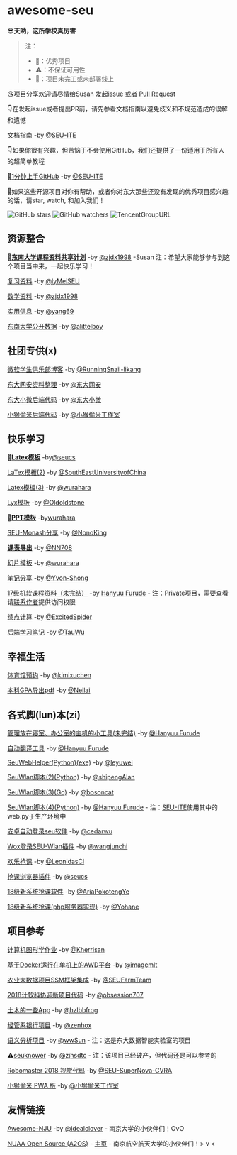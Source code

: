 # awesome-seu

😎**天呐，这所学校真厉害**

> 注：
> - 🥇：优秀项目
> - ⚠️：不保证可用性
> - 🚧：项目未完工或未部署线上

😘项目分享欢迎请尽情给Susan [发起issue](https://github.com/SEU-ITE/awesome-seu/issues/new/choose) 或者 [Pull Request](https://github.com/SEU-ITE/awesome-seu/compare) 

👇在发起issue或者提出PR前，请先参看文档指南以避免歧义和不规范造成的误解和遗憾

[文档指南](https://docs.seu.services/#/intro/SEUITEDocManual) -by [@SEU-ITE](https://github.com/SEU-ITE)

👇如果你很有兴趣，但苦恼于不会使用GitHub，我们还提供了一份适用于所有人的超简单教程

🚧[1分钟上手GitHub](https://docs.seu.services/#/OneMinute/OneMinuteToGitHub) -by [@SEU-ITE](https://github.com/SEU-ITE)

👏如果这些开源项目对你有帮助，或者你对东大那些还没有发现的优秀项目感兴趣的话，请star, watch, 和加入我们！

![GitHub stars](https://img.shields.io/github/stars/seu-ite/awesome-seu.svg?style=popout)
![GitHub watchers](https://img.shields.io/github/watchers/SEU-ITE/awesome-seu.svg?style=popout)
![TencentGroupURL](https://img.shields.io/badge/QQ群-974796440-blue.svg?url="tencent://groupwpa/?subcmd=all&param=shang.qq.com/wpa/qunwpa?idkey=7e8139a422245fc8c4a3c8a76b01c3fe85f3ebf19deba8b7ae7e8d7911ead26d"?style=social)


## 资源整合

🥇[**东南大学课程资料共享计划**](https://github.com/zjdx1998/seucourseshare) -by [@zjdx1998](https://github.com/zjdx1998) -Susan 注：希望大家能够参与到这个项目当中来，一起快乐学习！

[复习资料](https://github.com/lyMeiSEU/ly_schoolhelper) -by [@lyMeiSEU](https://github.com/lyMeiSEU)

[数学资料](https://github.com/zjdx1998/SEUMath) -by [@zjdx1998](https://github.com/zjdx1998)


[实用信息](https://github.com/yang69/SEU) -by [@yang69](https://github.com/yang69) 

[东南大学公开数据](https://github.com/alittelboy/seu-info) -by [@alittelboy](https://github.com/alittelboy)

## 社团专供(x)

[微软学生俱乐部博客](https://github.com/RunningSnail-likang/mstcblog) -by [@RunningSnail-likang](https://github.com/RunningSnail-likang)

[东大网安资料整理](https://github.com/susers/Course) -by [@东大网安](https://github.com/susers)

[东大小微后端代码](https://github.com/seuxw/XAPI) -by [@东大小微](https://github.com/seuxw)

[小猴偷米后端代码](https://github.com/HeraldStudio/herald-webservice) -by [@小猴偷米工作室](https://github.com/HeraldStudio)


## 快乐学习

🥇[**Latex模板**](https://github.com/seucs/seuthesis) -by[@seucs](https://github.com/seucs)

[LaTex模板(2)](https://github.com/SouthEastUniversityofChina/seuthesis) -by [@SouthEastUniversityofChina](https://github.com/SouthEastUniversityofChina)

[Latex模板(3)](https://github.com/wurahara/SEU-Thesis-Defence-Slide) -by [@wurahara](https://github.com/wurahara)

[Lyx模板](https://github.com/oldoldstone/seuthslyx) -by [@Oldoldstone](https://github.com/oldoldstone)

🥇[**PPT模板**](https://github.com/wurahara/SEU-Beamer-Slide) -by[wurahara](https://github.com/wurahara)

[SEU-Monash分享](https://github.com/NonoKing/SEU_Monash_2017-2018) -by [@NonoKing](https://github.com/nonoking)

[**课表导出**](https://github.com/NN708/SEU-Curriculum-Export) -by [@NN708](https://github.com/NN708)

[幻片模板](https://github.com/wurahara/SEU-Beamer-Slide) -by [@wurahara](https://github.com/wurahara)

[笔记分享](https://github.com/Yvon-Shong/SEU) -by [@Yvon-Shong](https://github.com/Yvon-Shong)

[17级机软课程资料（未完结）](https://github.com/HanyuuFurude/cw23) -by [Hanyuu Furude](https://hanyuufurude.github.io/) - 注：Private项目，需要查看请[联系作者](mailto:furude_hanyuu@outlook.com)提供访问权限

[绩点计算](https://github.com/ExcitedSpider/SEU-GPA-Calculator) -by [@ExcitedSpider](https://github.com/ExcitedSpider)

[后端学习笔记](https://github.com/TauWu/backend_learning_notes) -by [@TauWu](https://github.com/TauWu)

## 幸福生活

[体育馆预约](https://github.com/kimixuchen/GymAutoOrder) -by [@kimixuchen](https://github.com/kimixuchen)

[本科GPA导出pdf](https://github.com/Neilai/seu-GPA-helper) -by [@Neilai](https://github.com/Neilai)

## 各式脚(lun)本(zi)

[管理放在寝室、办公室的主机的小工具(未完结)](https://github.com/Skylark-Studio/TelnetSkylark) -by [@Hanyuu Furude](https://hanyuufurude.github.io/) 

[自动翻译工具](https://github.com/HanyuuFurude/CopyTranslatePaste) -by [@Hanyuu Furude](https://hanyuufurude.github.io/) 

[SeuWebHelper(Python)(exe)](https://github.com/leyuwei/SeuWebHelper) -by [@leyuwei](https://github.com/leyuwei)

[SeuWlan脚本(2)(Python)](https://github.com/shipengAlan/seuWlanLogin) -by [@shipengAlan](https://github.com/shipengAlan)

[SeuWlan脚本(3)(Go)](https://github.com/bosoncat/seu-wlan) -by [@bosoncat](https://github.com/bosoncat)

[SeuWlan脚本(4)(Python)](https://github.com/HanyuuFurude/seuLogin) -by [@Hanyuu Furude](https://hanyuufurude.github.io/) - 注：[SEU-ITE](https://github.com/SEU-ITE)使用其中的web.py于生产环境中

[安卓自动登录seu软件](https://github.com/cedarwu/AutoLogin) -by [@cedarwu](https://github.com/cedarwu)

[Wox登录SEU-Wlan插件](https://github.com/wangjunchi/Wox_Plugin_SEU_Autologin) -by [@wangjunchi](https://github.com/wangjunchi)

[欢乐抢课](https://github.com/LeonidasCl/seu-jwc-catcher) -by [@LeonidasCl](https://github.com/LeonidasCl)  

[抢课浏览器插件](https://github.com/seucs/404-helper) -by [@seucs](https://github.com/seucs)  

[18级新系统抢课软件](https://github.com/AriaPokotengYe/SEU-NewSystem-catcher) -by [@AriaPokotengYe](https://github.com/AriaPokotengYe)  

[18级新系统抢课(php服务器实现)](https://github.com/zixi123/seuGrabber) -by [@Yohane](https://github.com/zixi123)

## 项目参考

[计算机图形学作业](https://github.com/Kherrisan/ComputerGraphicsLab) -by [@Kherrisan](https://github.xom/Kherrisan)

[基于Docker运行在单机上的AWD平台](https://github.com/imagemlt/tinyAWDplatform) -by [@imagemlt](https://github.com/imagemlt)

[农业大数据项目SSM框架集成](https://github.com/SEUFarmTeam/AgricultureBD_demo) -by [@SEUFarmTeam](https://github.com/SEUFarmTeam)

[2018计软科协迎新项目代码](https://github.com/obsession707/Tuba) -by [@obsession707](https://github.com/obsession707)

[土木的一些App](https://github.com/hzlbbfrog/SEU) -by [@hzlbbfrog](https://github.com/hzlbbfrog)

[经管系银行项目](https://github.com/zenhox/OnlineBank) -by [@zenhox](https://github.com/zenhox)

[语义分析项目](https://github.com/wwsun/seu-semanticAnalysis) -by [@wwSun](https://github.com/wwsun) - 注：这是东大数据智能实验室的项目

⚠️[seuknower](https://github.com/zjhsdtc/seuknower_backend) -by [@zjhsdtc](https://github/zjhsdtc) - 注：该项目已经破产，但代码还是可以参考的

[Robomaster 2018 视觉代码](https://github.com/SEU-SuperNova-CVRA/Robomaster2018-SEU-OpenSource) -by [@SEU-SuperNova-CVRA](https://github.com/SEU-SuperNova-CVRA)

[小猴偷米 PWA 版](https://github.com/HeraldStudio/herald-web) -by [@小猴偷米工作室](https://github.com/HeraldStudio)

## 友情链接

[Awesome-NJU](https://github.com/idealclover/awesome-nju) -by [@idealclover](https://github.com/idealclover/) - 南京大学的小伙伴们！OvO

[NUAA Open Source (A2OS)](https://github.com/NUAA-Open-Source) - [主页](https://home.a2os.club/) - 南京航空航天大学的小伙伴们！> v <
